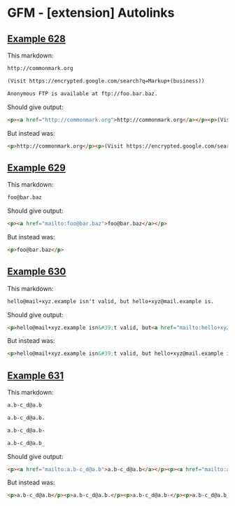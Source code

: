 # GFM - [extension] Autolinks

## [Example 628](https://github.github.com/gfm/#example-628)

This markdown:

````````````markdown
http://commonmark.org

(Visit https://encrypted.google.com/search?q=Markup+(business))

Anonymous FTP is available at ftp://foo.bar.baz.
````````````

Should give output:

````````````html
<p><a href="http://commonmark.org">http://commonmark.org</a></p><p>(Visit<a href="https://encrypted.google.com/search?q=Markup+(business)">https://encrypted.google.com/search?q=Markup+(business)</a>)</p><p>Anonymous FTP is available at<a href="ftp://foo.bar.baz">ftp://foo.bar.baz</a>.</p>
````````````

But instead was:

````````````html
<p>http://commonmark.org</p><p>(Visit https://encrypted.google.com/search?q=Markup+(business))</p><p>Anonymous FTP is available at ftp://foo.bar.baz.</p>
````````````
## [Example 629](https://github.github.com/gfm/#example-629)

This markdown:

````````````markdown
foo@bar.baz
````````````

Should give output:

````````````html
<p><a href="mailto:foo@bar.baz">foo@bar.baz</a></p>
````````````

But instead was:

````````````html
<p>foo@bar.baz</p>
````````````
## [Example 630](https://github.github.com/gfm/#example-630)

This markdown:

````````````markdown
hello@mail+xyz.example isn't valid, but hello+xyz@mail.example is.
````````````

Should give output:

````````````html
<p>hello@mail+xyz.example isn&#39;t valid, but<a href="mailto:hello+xyz@mail.example">hello+xyz@mail.example</a>is.</p>
````````````

But instead was:

````````````html
<p>hello@mail+xyz.example isn&#39;t valid, but hello+xyz@mail.example is.</p>
````````````
## [Example 631](https://github.github.com/gfm/#example-631)

This markdown:

````````````markdown
a.b-c_d@a.b

a.b-c_d@a.b.

a.b-c_d@a.b-

a.b-c_d@a.b_
````````````

Should give output:

````````````html
<p><a href="mailto:a.b-c_d@a.b">a.b-c_d@a.b</a></p><p><a href="mailto:a.b-c_d@a.b">a.b-c_d@a.b</a>.</p><p>a.b-c_d@a.b-</p><p>a.b-c_d@a.b_</p>
````````````

But instead was:

````````````html
<p>a.b-c_d@a.b</p><p>a.b-c_d@a.b.</p><p>a.b-c_d@a.b-</p><p>a.b-c_d@a.b_</p>
````````````
